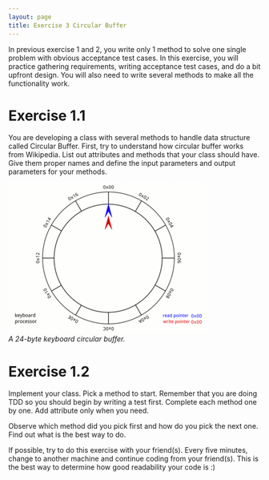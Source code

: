 ```yaml
---
layout: page
title: Exercise 3 Circular Buffer
---
```


In previous exercise 1 and 2, you write only 1 method to solve one single problem with obvious acceptance test cases. In this exercise, you will practice gathering requirements, writing acceptance test cases, and do a bit upfront design. You will also need to write several methods to make all the functionality work.

# Exercise 1.1

You are developing a class with several methods to handle data structure called Circular Buffer. First, try to understand how circular buffer works from Wikipedia. List out attributes and methods that your class should have. Give them proper names and define the input parameters and output parameters for your methods.

![A 24-byte keyboard circular buffer](/img/Circular_Buffer_Animation.gif)  
_A 24-byte keyboard circular buffer._

# Exercise 1.2

Implement your class. Pick a method to start. Remember that you are doing TDD so you should begin by writing a test first. Complete each method one by one. Add attribute only when you need.

Observe which method did you pick first and how do you pick the next one. Find out what is the best way to do.

If possible, try to do this exercise with your friend(s). Every five minutes, change to another machine and continue coding from your friend(s). This is the best way to determine how good readability your code is :) 